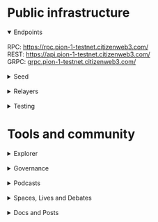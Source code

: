 # Public infrastructure 

<details open>
  <summary>Endpoints</summary>
  <br>
  RPC: <a href="https://rpc.pion-1-testnet.citizenweb3.com/">https://rpc.pion-1-testnet.citizenweb3.com/</a><br>
  REST: <a href="https://api.pion-1-testnet.citizenweb3.com/">https://api.pion-1-testnet.citizenweb3.com/</a><br>
  GRPC: <a href="grpc.pion-1-testnet.citizenweb3.com/">grpc.pion-1-testnet.citizenweb3.com/</a>
</details>
<br>
<details>
  <summary>Seed</summary>
c2ef6ab230e8a25c8e56a97aa2ca80ee867c8cb9@195.201.197.246:28656
</details>
<br>
<details>
  <summary>Relayers</summary>
</details>
<br>
<details>
  <summary>Testing</summary>
  Testnet Wednesday Participant
</details>

# Tools and community

<details>
  <summary>Explorer</summary>
  <a href="https://validatorinfo.com/networks">Validator Info</a><br>
</details>
<br>
<details>
  <summary>Governance</summary>
  <a href="">Voting History</a><br>
</details>
<br>
<details>
  <summary>Podcasts</summary>
  <a href="https://www.citizenweb3.com/neutron">Bitcoin in School, Incintives and Governance with Spaydh</a><br>
</details>
<br>
<details>
  <summary>Spaces, Lives and Debates</summary>
  <a href="https://www.youtube.com/watch?v=umvecK_toi4&t">Neutron</a><br>
</details>
<br>
<details>
  <summary>Docs and Posts</summary>
  <a href="https://citizenweb3.github.io/manuscripts/neutron/">What is Neutron</a><br>
  <a href="https://citizenweb3.github.io/manuscripts/neutronstream/">Neutron stream</a><br>
  <a href="https://citizenweb3.github.io/manuscripts/neutron-guide/">Neutron Guide</a><br>
  <a href="https://citizenweb3.github.io/manuscripts/neutron-airdrop-staking/">Neutron: Airdrop and Staking</a><br>
</details>

